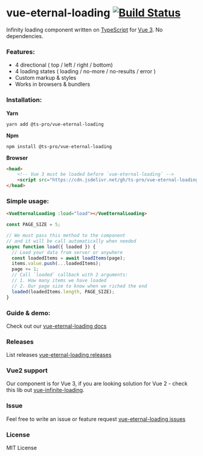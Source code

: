 # vue-eternal-loading [![Build Status](https://travis-ci.com/ts-pro/vue-eternal-loading.svg?branch=main)](https://travis-ci.com/ts-pro/vue-eternal-loading)

Infinity loading component written on [TypeScript](https://www.typescriptlang.org/) for [Vue 3](https://v3.vuejs.org/). No dependencies.

### Features:
- 4 directional ( top / left / right / bottom)
- 4 loading states ( loading / no-more / no-results / error )
- Custom markup & styles
- Works in browsers & bundlers

### Installation:
**Yarn**
```
yarn add @ts-pro/vue-eternal-loading
```

**Npm**
```
npm install @ts-pro/vue-eternal-loading
```

**Browser**
```html
<head>
    <!-- Vue 3 must be loaded before `vue-eternal-loading` -->
    <script src="https://cdn.jsdelivr.net/gh/ts-pro/vue-eternal-loading/dist/vue-eternal-loading.umd.js"></script>
</head>
```

### Simple usage:
```html
<VueEternalLoading :load="load"></VueEternalLoading>
```
```ts
const PAGE_SIZE = 5;

// We must pass this method to the component 
// and it will be call automatically when needed
async function load({ loaded }) {
  // Load your data from server or anywhere
  const loadedItems = await loadItems(page);
  items.value.push(...loadedItems);
  page += 1;
  // Call `loaded` callback with 2 arguments:
  // 1. How many items we have loaded
  // 2. Our page size to know when we riched the end
  loaded(loadedItems.length, PAGE_SIZE);
}
```

### Guide & demo:
Check out our [vue-eternal-loading docs](https://ts-pro.github.io/vue-eternal-loading/)

### Releases
List releases [vue-eternal-loading releases](https://github.com/ts-pro/vue-eternal-loading/releases)

### Vue2 support
Our component is for Vue 3, if you are looking solution for Vue 2 - check this lib out [vue-infinite-loading](https://github.com//PeachScript/vue-infinite-loading).

### Issue
Feel free to write an issue or feature request [vue-eternal-loading issues](https://github.com/ts-pro/vue-eternal-loading/issues)

### License
MIT License
